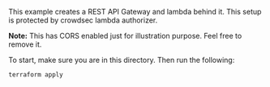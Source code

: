 This example creates a REST API Gateway and lambda behind it. This setup is protected by crowdsec lambda authorizer.

**Note:** This has CORS enabled just for illustration purpose. Feel free to remove it.

To start, make sure you are in this directory. Then run the following:
```console
terraform apply
```